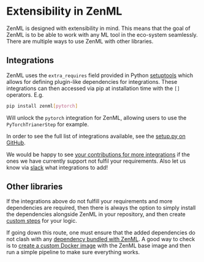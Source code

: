 # Extensibility in ZenML
ZenML is designed with extensibility in mind. This means that the goal of ZenML is to be able to work with any 
ML tool in the eco-system seamlessly. There are multiple ways to use ZenML with other libraries.

## Integrations
ZenML uses the `extra_requires` field provided in Python [setuptools](https://setuptools.readthedocs.io/en/latest/setuptools.html) 
which allows for defining plugin-like dependencies for integrations. These integrations can then accessed via pip at installation time 
with the `[]` operators. E.g.

```bash
pip install zenml[pytorch]
```

Will unlock the `pytorch` integration for ZenML, allowing users to use the `PyTorchTrianerStep` for example.

In order to see the full list of integrations available, see the [setup.py on GitHub](https://github.com/maiot-io/zenml/blob/main/setup.py).

We would be happy to see [your contributions for more integrations](https://github.com/maiot-io/zenml/) if the ones we have currently support 
not fulfil your requirements. Also let us know via [slack](https://zenml.io/slack-invite) what integrations to add!

## Other libraries
If the integrations above do not fulfill your requirements and more dependencies are required, then there is always the option to simply 
install the dependencies alongside ZenML in your repository, and then create [custom steps](../steps/what-is-a-step.md) for your logic. 

If going down this route, one must ensure that the added dependencies do not clash with any [dependency bundled with ZenML](https://github.com/maiot-io/zenml/blob/main/setup.py). 
A good way to check is to [create a custom Docker image](../backends/using-docker.md) with the ZenML base image and then run a simple pipeline to make sure everything works.
